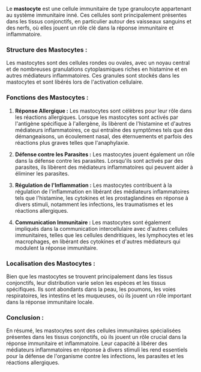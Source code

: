 Le **mastocyte** est une cellule immunitaire de type granulocyte appartenant au système immunitaire inné. Ces cellules sont principalement présentes dans les tissus conjonctifs, en particulier autour des vaisseaux sanguins et des nerfs, où elles jouent un rôle clé dans la réponse immunitaire et inflammatoire.

### Structure des Mastocytes :

Les mastocytes sont des cellules rondes ou ovales, avec un noyau central et de nombreuses granulations cytoplasmiques riches en histamine et en autres médiateurs inflammatoires. Ces granules sont stockés dans les mastocytes et sont libérés lors de l'activation cellulaire.

### Fonctions des Mastocytes :

1. **Réponse Allergique :** Les mastocytes sont célèbres pour leur rôle dans les réactions allergiques. Lorsque les mastocytes sont activés par l'antigène spécifique à l'allergène, ils libèrent de l'histamine et d'autres médiateurs inflammatoires, ce qui entraîne des symptômes tels que des démangeaisons, un écoulement nasal, des éternuements et parfois des réactions plus graves telles que l'anaphylaxie.

2. **Défense contre les Parasites :** Les mastocytes jouent également un rôle dans la défense contre les parasites. Lorsqu'ils sont activés par des parasites, ils libèrent des médiateurs inflammatoires qui peuvent aider à éliminer les parasites.

3. **Régulation de l'Inflammation :** Les mastocytes contribuent à la régulation de l'inflammation en libérant des médiateurs inflammatoires tels que l'histamine, les cytokines et les prostaglandines en réponse à divers stimuli, notamment les infections, les traumatismes et les réactions allergiques.

4. **Communication Immunitaire :** Les mastocytes sont également impliqués dans la communication intercellulaire avec d'autres cellules immunitaires, telles que les cellules dendritiques, les lymphocytes et les macrophages, en libérant des cytokines et d'autres médiateurs qui modulent la réponse immunitaire.

### Localisation des Mastocytes :

Bien que les mastocytes se trouvent principalement dans les tissus conjonctifs, leur distribution varie selon les espèces et les tissus spécifiques. Ils sont abondants dans la peau, les poumons, les voies respiratoires, les intestins et les muqueuses, où ils jouent un rôle important dans la réponse immunitaire locale.

### Conclusion :

En résumé, les mastocytes sont des cellules immunitaires spécialisées présentes dans les tissus conjonctifs, où ils jouent un rôle crucial dans la réponse immunitaire et inflammatoire. Leur capacité à libérer des médiateurs inflammatoires en réponse à divers stimuli les rend essentiels pour la défense de l'organisme contre les infections, les parasites et les réactions allergiques.